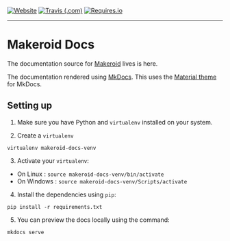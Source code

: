 [![Website](https://img.shields.io/website-up-down-green-red/http/shields.io.svg?label=docs.makeroid.io&style=for-the-badge)](https://docs.makeroid.io) [![Travis (.com)](https://img.shields.io/travis/com/Makeroid/Documentation.svg?style=for-the-badge&logo=travis)](https://travis-ci.com/Makeroid/Documentation) [![Requires.io](https://img.shields.io/requires/github/Makeroid/Documentation.svg?style=for-the-badge)](https://github.com/Makeroid/Documentation/blob/master/requirements.txt)

---

# Makeroid Docs


The documentation source for [Makeroid](https://www.makeroid.io) lives is here.

The documentation rendered using [MkDocs](https://www.mkdocs.org).
This uses the [Material theme](https://squidfunk.github.io/mkdocs-material) for MkDocs.

## Setting up
1. Make sure you have Python and `virtualenv` installed on your system.

2. Create a `virtualenv`
```
virtualenv makeroid-docs-venv
```

3. Activate your `virtualenv`:
  - On Linux : `source makeroid-docs-venv/bin/activate`
  - On Windows : `source makeroid-docs-venv/Scripts/activate`

4. Install the dependencies using `pip`:
```
pip install -r requirements.txt
``` 

5. You can preview the docs locally using the command:
```
mkdocs serve
```
